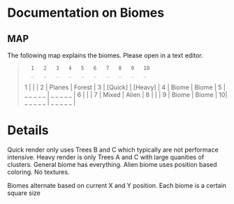 # Documentation on Biomes
## MAP		

The following map explains the biomes.
Please open in a text editor.
>		1	2	3	4	5	6	7	8	9	10
>		_	_	_	_	_	_	_	_	_	_	
> 1	|					  |						|
> 2	|		Planes		  |		Forest			|
> 3	|	    [Quick]		  |		[Heavy]			|
> 4	|		Biome		  |		Biome			|
> 5	|	_	_	_	_   _ | _	_	_	_	_	|
> 6	|					  |						|
> 7	|     Mixed 		  |		Alien			|
> 8	|	  				  |						|
> 9	|	   Biome		  |		Biome			|
> 10|	_	_	_	_  _  |	_	_	_	_	_	|

# Details
Quick render only uses Trees B and C which typically are not performace intensive.
Heavy render is only Trees A and C with large quanities of clusters.
General biome has everything.
Alien biome uses position based coloring. No textures.

Biomes alternate based on current X and Y position. 
Each biome is a certain square size
